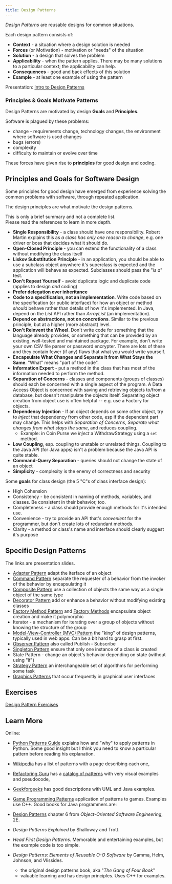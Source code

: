 ```yaml
---
title: Design Patterns
---
```


*Design Patterns* are reusable designs for common situations. 

Each design pattern consists of:

* **Context** - a situation where a design solution is needed
* **Forces** (or Motivation) - motivation or "needs" of the situation
* **Solution** - a design that solves the problem
* **Applicability** - when the pattern applies.  There may be many solutions to a particular context; the applicability can help.
* **Consequences** - good and back effects of this solution
* **Example** - at least one example of using the pattern

Presentation: [Intro to Design Patterns](Intro-Design-Patterns.pdf)

### Principles & Goals Motivate Patterns

Design Patterns are motivated by design **Goals** and **Principles**.

Software is plagued by these problems:

* change - requirements change, technology changes, the environment where software is used changes
* bugs (errors)
* complexity
* difficulty to maintain or evolve over time

These forces have given rise to **principles** for good design and coding.

## Principles and Goals for Software Design

Some principles for good design have emerged 
from experience solving the common problems with software,
through repeated application.

The design principles are what motivate the design patterns.

This is only a brief summary and not a complete list.    
Please read the references to learn in more depth.

* **Single Responsibility** - a class should have one responsibility. Robert Martin explains this as *a class has only one reason to change*, e.g. one driver or boss that decides what it should do.
* **Open-Closed Principle** - you can extend the functionality of a class without modifying the class itself
* **Liskov Substtitution Principle** - in an application, you should be able to use a subclass object anywhere it's superclass is expected and the application will behave as expected. Subclasses should pass the "*is a*" test.
* **Don't Repeat Yourself** - avoid duplicate logic and duplicate code (applies to design *and* coding)
* **Prefer delegation over inheritance**
* **Code to a specification, not an implementation**.  Write code based on the specification (or public interface) for how an object or method *should* behave rather than details of how it's implemented. In Java, depend on the *List* API rather than *ArrayList* (an implementation). 
* **Depend on abstractions, not on concretions**. Similar to the previous principle, but at a higher (more abstract) level.
* **Don't Reinvent the Wheel**.  Don't write code for something that the language already provides, or something that can be provided by an existing, well-tested and maintained package.  For example, don't write your own CSV file parser or password encrypter. There are lots of these and they contain fewer (if any) flaws that what you would write yourself.
* **Encapsulate What Changes and Separate it from What Stays the Same**.  "What" means "part of the code". 
* **Information Expert** - put a method in the class that has most of the information needed to perform the method.
* **Separation of Concerns** - classes and components (groups of classes) should each be concerned with a single aspect of the program. A Data Access Object is concerned with saving and retrieving objects to/from a database, but doesn't manipulate the objects itself. Separating object creation from object use is often helpful -- e.g. use a Factory for objects.
* **Dependency Injection** - If an object depends on some other object, try to *inject* that dependency from other code, esp if the dependent part may change.  This helps with *Separation of Concerns*, *Separate what changes from what stays the same*, and reduces coupling.
  - Example: in Coin Purse we *inject* a WithdrawStrategy using a `set` method.
* **Low Coupling**, esp. coupling to unstable or unrelated things. Coupling to the Java API (for Java apps) isn't a problem because the Java API is quite stable.
* **Command-Query Separation** - queries should not change the state of an object
* **Simplicity** - complexity is the enemy of correctness and security
 

Some **goals** for class design (the 5 "C"s of class interface design):

* High Cohension
* Consistency - be consistent in naming of methods, variables, and classes. Be consistent in their behavior, too.
* Completeness - a class should provide enough methods for it's intended use.
* Convenience - try to provide an API that's *convenient* for the programmer, but don't create lots of redundant methods.
* Clarity - a method or class's name and interface should clearly suggest it's purpose


## Specific Design Patterns 

The links are presentation slides.

* [Adapter Pattern](Adapter-Pattern.pdf) adapt the iterface of an object
* [Command Pattern](Command-Pattern.pdf) separate the requester of a behavior from the invoker of the behavior by encapsulating it
* [Composite Pattern](Composite-Pattern.pdf) use a collection of objects the same way as a single object of the same type
* [Decorator Pattern](Decorator-Pattern.pdf) add or enhance a behavior without modifying existing classes
* [Factory Method Pattern](Factory-Method-Slides.pdf) and [Factory Methods](Factory-Methods.pdf) encapsulate object creation and make it polymorphic
* Iterator - a mechanism for iterating over a group of objects without knowing the structure of the group
* [Model-View-Controller (MVC) Pattern](MVC-Pattern.pdf) the "king" of design patterns, typically used in web apps. Can be a bit hard to grasp at first.
* [Observer Pattern](Observer-Pattern.pdf) also called Publish - Subscribe
* [Singleton Pattern](Singleton-Pattern.pdf) ensure that only one instance of a class is created
* State Pattern - change an object's behavior depending on state (without using "if")
* [Strategy Pattern](Strategy-Pattern.pdf) an interchangeable set of algorithms for performing some task
* [Graphics Patterns](Graphics-Patterns.pdf) that occur frequently in graphical user interfaces

## Exercises

[Design Pattern Exercises](Patterns-Exercises.pdf)

## Learn More


Online: 

* [Python Patterns Guide](https://python-patterns.guide/) explains how and "why" to apply patterns in Python. Some good insight but I think you need to know a particular pattern before reading his explanation.

* [Wikipedia](https://en.wikipedia.org/wiki/Software_design_pattern) has a list of patterns with a page describing each one,

* [Refactoring Guru](https://refactoring.guru/design-patterns) has a [catalog of patterns](https://refactoring.guru/design-patterns/catalog) with very visual examples and pseudocode, 

* [Geekforgeeks](https://www.geeksforgeeks.org/software-design-patterns/) has good descriptions with UML and Java examples.

* [Game Programming Patterns](https://gameprogrammingpatterns.com/contents.html) application of patterns to games. Examples use C++.
Good books for Java programmers are:

* [Design Patterns](OOSE-ch6-Design-Patterns.pdf) chapter 6 from *Object-Oriented Software Engineering*, 2E.
* _Design Patterns Explained_ by Shalloway and Trott.
* _Head First Design Patterns_. Memorable and entertaining examples, but the example code is too simple.
* _Design Patterns: Elements of Reusable O-O Software_ by Gamma, Helm, Johnson, and Vlissides.
  - the original design patterns book, aka "*The Gang of Four Book*"
  - valuable learning and has design principles. Uses C++ for examples.
